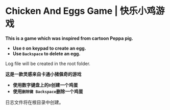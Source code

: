 # Chicken And Eggs Game | 快乐小鸡游戏

**This is a game which was inspired from cartoon Peppa pig.**

* **Use `0` on keypad to create an egg.**
* **Use `Backspace` to delete an egg.**

Log file will be created in the root folder.

**这是一款灵感来自卡通小猪佩奇的游戏**

* **使用数字键盘上的`0`创建一个鸡蛋**
* **使用`删除键 Backspace`删除一个鸡蛋**

日志文件将在根目录中创建。
